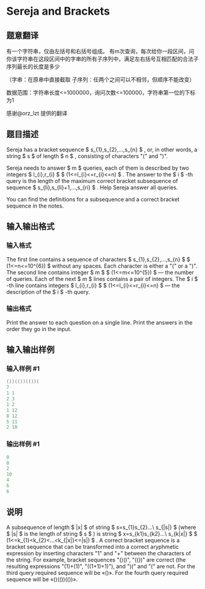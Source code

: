 # Sereja and Brackets

## 题意翻译

有一个字符串，仅由左括号和右括号组成。 有m次查询，每次给你一段区间，问你该字符串在这段区间中的字串的所有子序列中，满足左右括号互相匹配的合法子序列最长的长度是多少

（字串：在原串中直接截取 子序列：任两个之间可以不相邻，但顺序不能改变）

数据范围：字符串长度<=1000000，询问次数<=100000，字符串第一位的下标为1

感谢@orz_lzt 提供的翻译

## 题目描述

Sereja has a bracket sequence $ s_{1},s_{2},...,s_{n} $ , or, in other words, a string $ s $ of length $ n $ , consisting of characters "(" and ")".

Sereja needs to answer $ m $ queries, each of them is described by two integers $ l_{i},r_{i} $ $ (1<=l_{i}<=r_{i}<=n) $ . The answer to the $ i $ -th query is the length of the maximum correct bracket subsequence of sequence $ s_{li},s_{li}+1,...,s_{ri} $ . Help Sereja answer all queries.

You can find the definitions for a subsequence and a correct bracket sequence in the notes.

## 输入输出格式

### 输入格式

The first line contains a sequence of characters $ s_{1},s_{2},...,s_{n} $ $ (1<=n<=10^{6}) $ without any spaces. Each character is either a "(" or a ")". The second line contains integer $ m $ $ (1<=m<=10^{5}) $ — the number of queries. Each of the next $ m $ lines contains a pair of integers. The $ i $ -th line contains integers $ l_{i},r_{i} $ $ (1<=l_{i}<=r_{i}<=n) $ — the description of the $ i $ -th query.

### 输出格式

Print the answer to each question on a single line. Print the answers in the order they go in the input.

## 输入输出样例

### 输入样例 #1

```cpp
())(())(())(
7
1 1
2 3
1 2
1 12
8 12
5 11
2 10

```
### 输出样例 #1

```cpp
0
0
2
10
4
6
6

```
## 说明

A subsequence of length $ |x| $ of string $ s=s_{1}s_{2}...\ s_{|s|} $ (where $ |s| $ is the length of string $ s $ ) is string $ x=s_{k1}s_{k2}...\ s_{k|x|} $ $ (1<=k_{1}<k_{2}<...<k_{|x|}<=|s|) $ . A correct bracket sequence is a bracket sequence that can be transformed into a correct aryphmetic expression by inserting characters "1" and "+" between the characters of the string. For example, bracket sequences "()()", "(())" are correct (the resulting expressions "(1)+(1)", "((1+1)+1)"), and ")(" and "(" are not. For the third query required sequence will be «()». For the fourth query required sequence will be «()(())(())».

